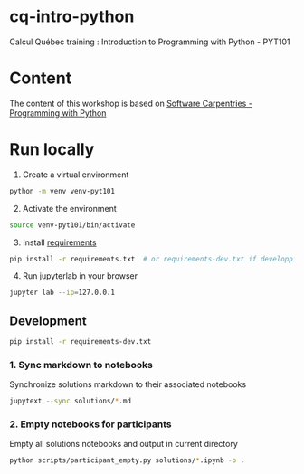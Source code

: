 # cq-intro-python
Calcul Québec training : Introduction to Programming with Python - PYT101

# Content
The content of this workshop is based on [Software Carpentries - Programming with Python](https://swcarpentry.github.io/python-novice-inflammation/)

# Run locally
1. Create a virtual environment
```bash
python -m venv venv-pyt101
```

2. Activate the environment
```bash
source venv-pyt101/bin/activate
```

3. Install [requirements](requirements.txt)
```bash
pip install -r requirements.txt  # or requirements-dev.txt if developping
```

4. Run jupyterlab in your browser
```bash
jupyter lab --ip=127.0.0.1
```

## Development
```bash
pip install -r requirements-dev.txt
```

### 1. Sync markdown to notebooks
Synchronize solutions markdown to their associated notebooks
```bash
jupytext --sync solutions/*.md
```

### 2. Empty notebooks for participants
Empty all solutions notebooks and output in current directory
```bash
python scripts/participant_empty.py solutions/*.ipynb -o .
```
